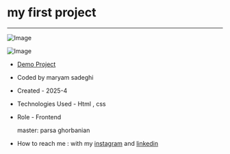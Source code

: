 # my first project
-----------------------------


![Image](https://github.com/user-attachments/assets/7b3c8cab-0481-4605-82ef-68b03e97ce6f)

![Image](https://github.com/user-attachments/assets/e5da8cc9-aa68-4b82-9147-74c2fb477817)

- [Demo Project](https://maryambanoo-sadeghi-dev.github.io/web-24/)

- Coded by maryam sadeghi

- Created - 2025-4

- Technologies Used - Html , css

- Role - Frontend

  master: parsa ghorbanian

- How to reach me : with my [instagram](https://www.instagram.com/maryambanoo.sadeghi.dev) and [linkedin](https://www.linkedin.com/in/maryam-sadeghi-dev-5013ab361)

